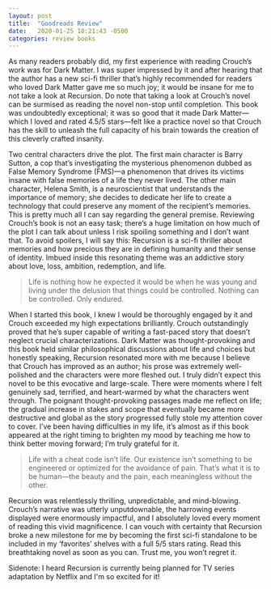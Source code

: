 ```yaml
---
layout: post
title:  "Goodreads Review"
date:   2020-01-25 18:21:43 -0500
categories: review books
---
```

As many readers probably did, my first experience with reading Crouch’s work was for Dark Matter. I was super impressed by it and after hearing that the author has a new sci-fi thriller that’s highly recommended for readers who loved Dark Matter gave me so much joy; it would be insane for me to not take a look at Recursion. Do note that taking a look at Crouch’s novel can be surmised as reading the novel non-stop until completion. This book was undoubtedly exceptional; it was so good that it made Dark Matter—which I loved and rated 4.5/5 stars—felt like a practice novel so that Crouch has the skill to unleash the full capacity of his brain towards the creation of this cleverly crafted insanity.

Two central characters drive the plot. The first main character is Barry Sutton, a cop that’s investigating the mysterious phenomenon dubbed as False Memory Syndrome (FMS)—a phenomenon that drives its victims insane with false memories of a life they never lived. The other main character, Helena Smith, is a neuroscientist that understands the importance of memory; she decides to dedicate her life to create a technology that could preserve any moment of the recipient’s memories. This is pretty much all I can say regarding the general premise. Reviewing Crouch’s book is not an easy task; there’s a huge limitation on how much of the plot I can talk about unless I risk spoiling something and I don’t want that. To avoid spoilers, I will say this: Recursion is a sci-fi thriller about memories and how precious they are in defining humanity and their sense of identity. Imbued inside this resonating theme was an addictive story about love, loss, ambition, redemption, and life.

>Life is nothing how he expected it would be when he was young and living under the delusion that things could be controlled. Nothing can be controlled. Only endured.


When I started this book, I knew I would be thoroughly engaged by it and Crouch exceeded my high expectations brilliantly. Crouch outstandingly proved that he’s super capable of writing a fast-paced story that doesn’t neglect crucial characterizations. Dark Matter was thought-provoking and this book held similar philosophical discussions about life and choices but honestly speaking, Recursion resonated more with me because I believe that Crouch has improved as an author; his prose was extremely well-polished and the characters were more fleshed out. I truly didn’t expect this novel to be this evocative and large-scale. There were moments where I felt genuinely sad, terrified, and heart-warmed by what the characters went through. The poignant thought-provoking passages made me reflect on life; the gradual increase in stakes and scope that eventually became more destructive and global as the story progressed fully stole my attention cover to cover. I’ve been having difficulties in my life, it’s almost as if this book appeared at the right timing to brighten my mood by teaching me how to think better moving forward; I’m truly grateful for it.

>Life with a cheat code isn’t life. Our existence isn’t something to be engineered or optimized for the avoidance of pain. That’s what it is to be human—the beauty and the pain, each meaningless without the other.


Recursion was relentlessly thrilling, unpredictable, and mind-blowing. Crouch’s narrative was utterly unputdownable, the harrowing events displayed were enormously impactful, and I absolutely loved every moment of reading this vivid magnificence. I can vouch with certainty that Recursion broke a new milestone for me by becoming the first sci-fi standalone to be included in my ‘favorites’ shelves with a full 5/5 stars rating. Read this breathtaking novel as soon as you can. Trust me, you won’t regret it.

Sidenote:
I heard Recursion is currently being planned for TV series adaptation by Netflix and I'm so excited for it!